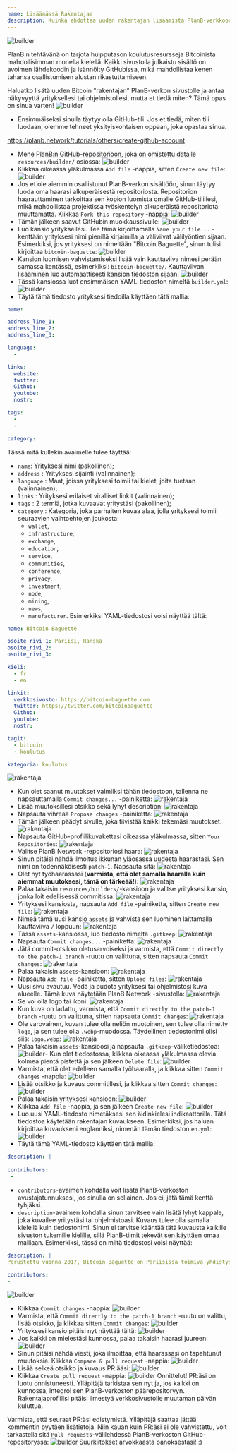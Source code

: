 ```yaml
---
name: Lisäämässä Rakentajaa
description: Kuinka ehdottaa uuden rakentajan lisäämistä PlanB-verkkoon?
---
```

![builder](assets/cover.webp)

PlanB:n tehtävänä on tarjota huipputason koulutusresursseja Bitcoinista mahdollisimman monella kielellä. Kaikki sivustolla julkaistu sisältö on avoimen lähdekoodin ja isännöity GitHubissa, mikä mahdollistaa kenen tahansa osallistumisen alustan rikastuttamiseen.

Haluatko lisätä uuden Bitcoin "rakentajan" PlanB-verkon sivustolle ja antaa näkyvyyttä yrityksellesi tai ohjelmistollesi, mutta et tiedä miten? Tämä opas on sinua varten!
![builder](assets/01.webp)
- Ensimmäiseksi sinulla täytyy olla GitHub-tili. Jos et tiedä, miten tili luodaan, olemme tehneet yksityiskohtaisen oppaan, joka opastaa sinua.

https://planb.network/tutorials/others/create-github-account


- Mene [PlanB:n GitHub-repositorioon, joka on omistettu datalle](https://github.com/DecouvreBitcoin/sovereign-university-data/tree/dev/resources/builders) `resources/builder/` osiossa:
![builder](assets/02.webp)
- Klikkaa oikeassa yläkulmassa `Add file` -nappia, sitten `Create new file`:
![builder](assets/03.webp)
- Jos et ole aiemmin osallistunut PlanB-verkon sisältöön, sinun täytyy luoda oma haarasi alkuperäisestä repositoriosta. Repositorion haarauttaminen tarkoittaa sen kopion luomista omalle GitHub-tilillesi, mikä mahdollistaa projektissa työskentelyn alkuperäistä repositoriota muuttamatta. Klikkaa `Fork this repository` -nappia:
![builder](assets/04.webp)
- Tämän jälkeen saavut GitHubin muokkaussivulle:
![builder](assets/05.webp)
- Luo kansio yrityksellesi. Tee tämä kirjoittamalla `Name your file...` -kenttään yrityksesi nimi pienillä kirjaimilla ja väliviivat välilyöntien sijaan. Esimerkiksi, jos yrityksesi on nimeltään "Bitcoin Baguette", sinun tulisi kirjoittaa `bitcoin-baguette`:
![builder](assets/06.webp)
- Kansion luomisen vahvistamiseksi lisää vain kauttaviiva nimesi perään samassa kentässä, esimerkiksi: `bitcoin-baguette/`. Kauttaviivan lisääminen luo automaattisesti kansion tiedoston sijaan:
![builder](assets/07.webp)
- Tässä kansiossa luot ensimmäisen YAML-tiedoston nimeltä `builder.yml`:
![builder](assets/08.webp)
- Täytä tämä tiedosto yrityksesi tiedoilla käyttäen tätä mallia:

```yaml
name:

address_line_1:
address_line_2:
address_line_3: 

language:
  - 

links:
  website:
  twitter:
  Github:
  youtube:
  nostr:

tags:
  - 
  - 

category:
```

Tässä mitä kullekin avaimelle tulee täyttää:
- `name`: Yrityksesi nimi (pakollinen);
- `address` : Yrityksesi sijainti (valinnainen);
- `language` : Maat, joissa yrityksesi toimii tai kielet, joita tuetaan (valinnainen);
- `links` : Yrityksesi erilaiset viralliset linkit (valinnainen);
- `tags` : 2 termiä, jotka kuvaavat yritystäsi (pakollinen);
- `category` : Kategoria, joka parhaiten kuvaa alaa, jolla yrityksesi toimii seuraavien vaihtoehtojen joukosta:
	- `wallet`,
	- `infrastructure`,
	- `exchange`,
	- `education`,
	- `service`,
	- `communities`,
	- `conference`,
	- `privacy`,
	- `investment`,
	- `node`,
	- `mining`,
	- `news`,
	- `manufacturer`.
Esimerkiksi YAML-tiedostosi voisi näyttää tältä:
```yaml
name: Bitcoin Baguette

osoite_rivi_1: Pariisi, Ranska
osoite_rivi_2:
osoite_rivi_3:

kieli:
  - fr
  - en

linkit:
  verkkosivusto: https://bitcoin-baguette.com
  twitter: https://twitter.com/bitcoinbaguette
  Github:
  youtube:
  nostr:

tagit:
  - bitcoin
  - koulutus

kategoria: koulutus
```

![rakentaja](assets/09.webp)
- Kun olet saanut muutokset valmiiksi tähän tiedostoon, tallenna ne napsauttamalla `Commit changes...` -painiketta:
![rakentaja](assets/10.webp)
- Lisää muutoksillesi otsikko sekä lyhyt description:
![rakentaja](assets/11.webp)
- Napsauta vihreää `Propose changes` -painiketta:
![rakentaja](assets/12.webp)
- Tämän jälkeen päädyt sivulle, joka tiivistää kaikki tekemäsi muutokset:
![rakentaja](assets/13.webp)
- Napsauta GitHub-profiilikuvakettasi oikeassa yläkulmassa, sitten `Your Repositories`:
![rakentaja](assets/14.webp)
- Valitse PlanB Network -repositoriosi haara:
![rakentaja](assets/15.webp)
- Sinun pitäisi nähdä ilmoitus ikkunan yläosassa uudesta haarastasi. Sen nimi on todennäköisesti `patch-1`. Napsauta sitä:
![rakentaja](assets/16.webp)
- Olet nyt työhaarassasi (**varmista, että olet samalla haaralla kuin aiemmat muutoksesi, tämä on tärkeää!**):
![rakentaja](assets/17.webp)
- Palaa takaisin `resources/builders/`-kansioon ja valitse yrityksesi kansio, jonka loit edellisessä commitissa:
![rakentaja](assets/18.webp)
- Yrityksesi kansiosta, napsauta `Add file` -painiketta, sitten `Create new file`:
![rakentaja](assets/19.webp)
- Nimeä tämä uusi kansio `assets` ja vahvista sen luominen laittamalla kauttaviiva `/` loppuun:
![rakentaja](assets/20.webp)
- Tässä `assets`-kansiossa, luo tiedosto nimeltä `.gitkeep`:
![rakentaja](assets/21.webp)
- Napsauta `Commit changes...` -painiketta:
![rakentaja](assets/22.webp)
- Jätä commit-otsikko oletusarvoiseksi ja varmista, että `Commit directly to the patch-1 branch` -ruutu on valittuna, sitten napsauta `Commit changes`:
![rakentaja](assets/23.webp)
- Palaa takaisin `assets`-kansioon:
![rakentaja](assets/24.webp)
- Napsauta `Add file` -painiketta, sitten `Upload files`:
![rakentaja](assets/25.webp)
- Uusi sivu avautuu. Vedä ja pudota yrityksesi tai ohjelmistosi kuva alueelle. Tämä kuva näytetään PlanB Network -sivustolla:
![rakentaja](assets/26.webp)
- Se voi olla logo tai ikoni:
![rakentaja](assets/27.webp)
- Kun kuva on ladattu, varmista, että `Commit directly to the patch-1 branch` -ruutu on valittuna, sitten napsauta `Commit changes`:
![rakentaja](assets/28.webp)
- Ole varovainen, kuvan tulee olla neliön muotoinen, sen tulee olla nimetty `logo`, ja sen tulee olla `.webp`-muodossa. Täydellinen tiedostonimi olisi siis: `logo.webp`:
![rakentaja](assets/29.webp)
- Palaa takaisin `assets`-kansioosi ja napsauta `.gitkeep`-väliketiedostoa:
![builder](assets/30.webp)- Kun olet tiedostossa, klikkaa oikeassa yläkulmassa olevia kolmea pientä pistettä ja sen jälkeen `Delete file`:
![builder](assets/31.webp)
- Varmista, että olet edelleen samalla työhaaralla, ja klikkaa sitten `Commit changes` -nappia:
![builder](assets/32.webp)
- Lisää otsikko ja kuvaus commitillesi, ja klikkaa sitten `Commit changes`:
![builder](assets/33.webp)
- Palaa takaisin yrityksesi kansioon:
![builder](assets/34.webp)
- Klikkaa `Add file` -nappia, ja sen jälkeen `Create new file`:
![builder](assets/35.webp)
- Luo uusi YAML-tiedosto nimetäksesi sen äidinkielesi indikaattorilla. Tätä tiedostoa käytetään rakentajan kuvaukseen. Esimerkiksi, jos haluan kirjoittaa kuvaukseni englanniksi, nimenän tämän tiedoston `en.yml`:
![builder](assets/36.webp)
- Täytä tämä YAML-tiedosto käyttäen tätä mallia:
```yaml
description: |
 
contributors:
 - 
```

- `contributors`-avaimen kohdalla voit lisätä PlanB-verkoston avustajatunnuksesi, jos sinulla on sellainen. Jos ei, jätä tämä kenttä tyhjäksi.
- `description`-avaimen kohdalla sinun tarvitsee vain lisätä lyhyt kappale, joka kuvailee yritystäsi tai ohjelmistoasi. Kuvaus tulee olla samalla kielellä kuin tiedostonimi. Sinun ei tarvitse kääntää tätä kuvausta kaikille sivuston tukemille kielille, sillä PlanB-tiimit tekevät sen käyttäen omaa malliaan. Esimerkiksi, tässä on miltä tiedostosi voisi näyttää:
```yaml
description: |
Perustettu vuonna 2017, Bitcoin Baguette on Pariisissa toimiva yhdistys, joka on omistautunut järjestämään Bitcoin-tapaamisia ja teknisiä työpajoja. Tuomme yhteen innostuneita, asiantuntijoita ja uteliaita mieliä tutkimaan ja keskustelemaan Bitcoin-teknologian monimutkaisuuksista. Tapahtumamme tarjoavat alustan tiedon jakamiselle, verkostoitumiselle ja syvemmän ymmärryksen saavuttamiselle Bitcoinin sisäisestä toiminnasta. Liity meihin Bitcoin Baguetten pariin ollaksesi osa Pariisin Bitcoin-yhteisöä ja pysyäksesi ajan tasalla alan viimeisimmistä edistysaskeleista.

contributors:
- 
```
![builder](assets/37.webp)
- Klikkaa `Commit changes` -nappia:
![builder](assets/38.webp)
- Varmista, että `Commit directly to the patch-1 branch` -ruutu on valittu, lisää otsikko, ja klikkaa sitten `Commit changes`:
![builder](assets/39.webp)
- Yrityksesi kansio pitäisi nyt näyttää tältä:
![builder](assets/40.webp)
- Jos kaikki on mielestäsi kunnossa, palaa takaisin haarasi juureen:
![builder](assets/41.webp)
- Sinun pitäisi nähdä viesti, joka ilmoittaa, että haarassasi on tapahtunut muutoksia. Klikkaa `Compare & pull request` -nappia:
![builder](assets/42.webp)
- Lisää selkeä otsikko ja kuvaus PR:ääsi:
![builder](assets/43.webp)
- Klikkaa `Create pull request` -nappia:
![builder](assets/44.webp)
Onnittelut! PR:äsi on luotu onnistuneesti. Ylläpitäjä tarkistaa sen nyt ja, jos kaikki on kunnossa, integroi sen PlanB-verkoston päärepositoryyn. Rakentajaprofiilisi pitäisi ilmestyä verkkosivustolle muutaman päivän kuluttua.

Varmista, että seuraat PR:äsi edistymistä. Ylläpitäjä saattaa jättää kommentin pyytäen lisätietoja. Niin kauan kuin PR:äsi ei ole vahvistettu, voit tarkastella sitä `Pull requests`-välilehdessä PlanB-verkoston GitHub-repositoryssa:
![builder](assets/45.webp)
Suurkiitokset arvokkaasta panoksestasi! :)
